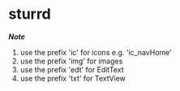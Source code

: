 # sturrd

***Note***
1. use the prefix 'ic' for icons e.g. 'ic_navHome'
2. use the prefix 'img' for images
3. use the prefix 'edt' for EditText
4. use the prefix 'txt' for TextView


